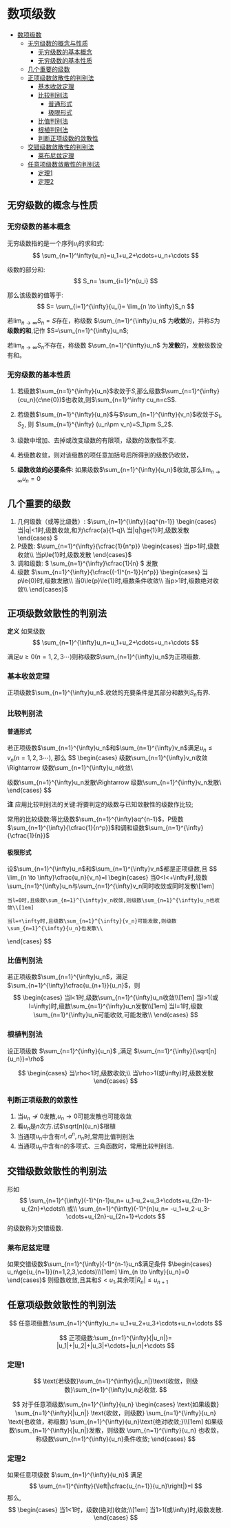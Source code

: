 # 数项级数

- [数项级数](#数项级数)
  - [无穷级数的概念与性质](#无穷级数的概念与性质)
    - [无穷级数的基本概念](#无穷级数的基本概念)
    - [无穷级数的基本性质](#无穷级数的基本性质)
  - [几个重要的级数](#几个重要的级数)
  - [正项级数敛散性的判别法](#正项级数敛散性的判别法)
    - [基本收敛定理](#基本收敛定理)
    - [比较判别法](#比较判别法)
      - [普通形式](#普通形式)
      - [极限形式](#极限形式)
    - [比值判别法](#比值判别法)
    - [根植判别法](#根植判别法)
    - [判断正项级数的敛散性](#判断正项级数的敛散性)
  - [交错级数敛散性的判别法](#交错级数敛散性的判别法)
    - [莱布尼兹定理](#莱布尼兹定理)
  - [任意项级数敛散性的判别法](#任意项级数敛散性的判别法)
    - [定理1](#定理1)
    - [定理2](#定理2)

## 无穷级数的概念与性质

### 无穷级数的基本概念

无穷级数指的是一个序列${u_i}$的求和式:
$$
\sum_{n=1}^\infty{u_n}=u_1+u_2+\cdots+u_n+\cdots
$$

级数的部分和:
$$
S_n=
\sum_{i=1}^n{u_i}
$$

那么该级数的值等于:
$$
S=
\sum_{i=1}^{\infty}{u_i}=
\lim_{n \to \infty}S_n
$$

若$\lim_{n \to \infty}S_n=S$存在，称级数
$\sum_{n=1}^{\infty}u_n$
为**收敛**的，并称$S$为**级数的和**,记作
$S=\sum_{n=1}^{\infty}u_n$;

若$\lim_{n \to \infty}S_n$不存在，称级数
$\sum_{n=1}^{\infty}u_n$
为**发散**的，发散级数没有和。

### 无穷级数的基本性质

1. 若级数$\sum_{n=1}^{\infty}{u_n}$收敛于$S$,那么级数$\sum_{n=1}^{\infty}{cu_n}(c\ne{0})$也收敛,则$\sum_{n=1}^\infty cu_n=cS$.

2. 若级数$\sum_{n=1}^{\infty}{u_n}$与$\sum_{n=1}^{\infty}{v_n}$收敛于$S_1,S_2$, 则
   $\sum_{n=1}^{\infty} (u_n\pm v_n)=S_1\pm S_2$.

3. 级数中增加、去掉或改变级数的有限项，级数的敛散性不变.

4. 若级数收敛，则对该级数的项任意加括号后所得到的级数仍收敛，
5. **级数收敛的必要条件**: 如果级数$\sum_{n=1}^{\infty}{u_n}$收敛,那么$\lim_{n \to \infty}u_n=0$

## 几个重要的级数

1. 几何级数（或等比级数）:
   $\sum_{n=1}^{\infty}{aq^{n-1}}
   \begin{cases}
   当|q|<1时,级数收敛,和为\cfrac{a}{1-q}\\
   当|q|\ge{1}时,级数发散
   \end{cases}
   $
2. P级数:
   $\sum_{n=1}^{\infty}{\cfrac{1}{n^p}}
   \begin{cases}
   当p>1时,级数收敛\\
   当p\le{1}时,级数发散
   \end{cases}$
3. 调和级数:
   $
   \sum_{n=1}^{\infty}\cfrac{1}{n}
   $
   发散
4. 级数
   $\sum_{n=1}^{\infty}{\cfrac{(-1)^{n-1}}{n^p}}
   \begin{cases}
   当p\le{0}时,级数发散\\
   当0\le{p}\le{1}时,级数条件收敛\\
   当p>1时,级数绝对收敛\\
   \end{cases}$

## 正项级数敛散性的判别法

**定义**
如果级数
$$
\sum_{n=1}^{\infty}u_n=u_1+u_2+\cdots+u_n+\cdots
$$

满足$u\ge{0}(n=1,2,3\cdots)$则称级数$\sum_{n=1}^{\infty}u_n$为正项级数.

### 基本收敛定理

正项级数$\sum_{n=1}^{\infty}u_n$.收敛的充要条件是其部分和数列${S_n}$有界.

### 比较判别法

#### 普通形式

若正项级数$\sum_{n=1}^{\infty}u_n$和$\sum_{n=1}^{\infty}v_n$满足${u_n}\le{v_n}(n=1,2,3\cdots)$, 那么
$$
\begin{cases}
级数\sum_{n=1}^{\infty}v_n收敛\Rightarrow
级数\sum_{n=1}^{\infty}u_n收敛\\

级数\sum_{n=1}^{\infty}u_n发散\Rightarrow
级数\sum_{n=1}^{\infty}v_n发散\\
\end{cases}
$$

**注**
应用比较判别法的关键∶将要判定的级数与已知敛散性的级数作比较;

常用的比较级数:等比级数$\sum_{n=1}^{\infty}aq^{n-1}$，P级数$\sum_{n=1}^{\infty}{\cfrac{1}{n^p}}$和调和级数$\sum_{n=1}^{\infty}{\cfrac{1}{n}}$

#### 极限形式

设$\sum_{n=1}^{\infty}u_n$和$\sum_{n=1}^{\infty}v_n$都是正项级数,且
$$
\lim_{n \to \infty}\cfrac{u_n}{v_n}=l
\begin{cases}
    当0<l<+\infty时,级数\sum_{n=1}^{\infty}u_n与\sum_{n=1}^{\infty}v_n同时收敛或同时发散\\[1em]

    当l=0时,且级数\sum_{n=1}^{\infty}v_n收敛,则级数\sum_{n=1}^{\infty}u_n也收敛\\[1em]

    当l=+\infty时,且级数\sum_{n=1}^{\infty}{v_n}可能发散,则级数\sum_{n=1}^{\infty}{u_n}也发散\\
\end{cases}
$$

### 比值判别法

若正项级数$\sum_{n=1}^{\infty}u_n$，满足$\sum_{n=1}^{\infty}\cfrac{u_{n+1}}{u_n}$，则
$$
\begin{cases}
    当l<1时,级数\sum_{n=1}^{\infty}u_n收敛\\[1em]
    当l>1(或l=\infty)时,级数\sum_{n=1}^{\infty}u_n发散\\[1em]
    当l=1时,级数\sum_{n=1}^{\infty}u_n可能收敛,可能发散\\
\end{cases}
$$

### 根植判别法

设正项级数
$\sum_{n=1}^{\infty}{u_n}$
,满足
$\sum_{n=1}^{\infty}{\sqrt[n]{u_n}}=\rho$

$$
\begin{cases}
    当\rho<1时,级数收敛;\\
    当\rho>1(或\infty)时,级数发散
\end{cases}
$$

### 判断正项级数的敛散性

1. 当$u_n \nrightarrow 0$发散,$u_n \rightarrow 0$可能发散也可能收敛
2. 看$u_n$是$n$次方.试$\sqrt[n]{u_n}$根植
3. 当通项$u_n$中含有$n!,a^n,n_n$时,常用比值判别法
4. 当通项$u_n$中含有n的多项式、三角函数时，常用比较判别法.

## 交错级数敛散性的判别法

形如
$$
\sum_{n=1}^{\infty}(-1)^{n-1}u_n=
u_1-u_2+u_3+\cdots+u_{2n-1}-u_{2n}+\cdots\\
或\\
\sum_{n=1}^{\infty}(-1)^{n}u_n=
-u_1+u_2-u_3-\cdots+u_{2n}-u_{2n+1}+\cdots
$$
的级数称为交错级数.

### 莱布尼兹定理

如果交错级数$\sum_{n=1}^{\infty}(-1)^{n-1}u_n$满足条件
$\begin{cases}
   u_n\ge{u_{n+1}}(n=1,2,3,\cdots)\\[1em]
   \lim_{n \to \infty}{u_n}=0
\end{cases}$
则级数收敛,且其和$S<u_1$,其余项$|R_n|\le{u_{n+1}}$

## 任意项级数敛散性的判别法

$$
任意项级数:\sum_{n=1}^{\infty}u_n=
u_1+u_2+u_3+\cdots+u_n+\cdots
$$

$$
正项级数:\sum_{n=1}^{\infty}{|u_n|}=
|u_1|+|u_2|+|u_3|+\cdots+|u_n|+\cdots
$$

### 定理1

$$
\text{若级数}\sum_{n=1}^{\infty}{|u_n|}\text{收敛，则级数}\sum_{n=1}^{\infty}u_n必收敛.
$$

$$
对于任意项级数\sum_{n=1}^{\infty}{u_n}
\begin{cases}
   \text{如果级数} \sum_{n=1}^{\infty}{|u_n|} \text{收敛，则级数}
   \sum_{n=1}^{\infty}{u_n}
   \text{也收敛，称级数} \sum_{n=1}^{\infty}{u_n}\text{绝对收敛;}\\[1em]
   如果级数\sum_{n=1}^{\infty}{|u_n|}发散，则级数
   \sum_{n=1}^{\infty}{u_n}
   也收敛，称级数\sum_{n=1}^{\infty}{u_n}条件收敛;
\end{cases}
$$

### 定理2

如果任意项级数
$\sum_{n=1}^{\infty}{u_n}$
满足
$$
\sum_{n=1}^{\infty}{\left|\cfrac{u_{n+1}}{u_n}\right|}=l
$$
那么,
$$
\begin{cases}
   当1<1时，级数(绝对)收敛;\\[1em]
   当1>1(或\infty)时,级数发散.
\end{cases}
$$
